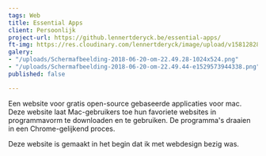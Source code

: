 ```yaml
---
tags: Web
title: Essential Apps
client: Persoonlijk
project-url: https://github.lennertderyck.be/essential-apps/
ft-img: https://res.cloudinary.com/lennertderyck/image/upload/v1581282820/Schermafbeelding-2018-06-20-om-22.49.28-1024x524_ogkjco.png
galery:
- "/uploads/Schermafbeelding-2018-06-20-om-22.49.28-1024x524.png"
- "/uploads/Schermafbeelding-2018-06-20-om-22.49.44-e1529573944338.png"
published: false

---
```

Een website voor gratis open-source gebaseerde applicaties voor mac. Deze website laat Mac-gebruikers toe hun favoriete websites in programmavorm te downloaden en te gebruiken. De programma's draaien in een Chrome-gelijkend proces.

Deze website is gemaakt in het begin dat ik met webdesign bezig was.